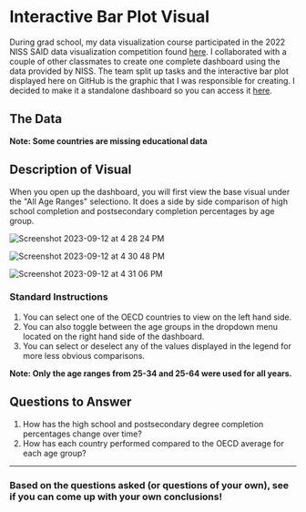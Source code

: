 # Interactive Bar Plot Visual

During grad school, my data visualization course participated in the 2022 NISS SAID data visualization competition found [here](https://www.niss.org/events/niss-statistically-accurate-interactive-displays-graphics-0). I collaborated with a couple of other classmates to create one complete dashboard using the data provided by NISS. The team split up tasks and the interactive bar plot displayed here on GitHub is the graphic that I was responsible for creating. I decided to make it a standalone dashboard so you can access it [here](https://alizay1.shinyapps.io/interactive-bar-plot-of-education-data/).




## The Data


**Note: Some countries are missing educational data**



## Description of Visual


When you open up the dashboard, you will first view the base visual under the "All Age Ranges" selectiono. It does a side by side comparison of high school completion and postsecondary completion percentages by age group.

![Screenshot 2023-09-12 at 4 28 24 PM](https://github.com/alizay1/interactive-bar-plot-visual/assets/101383537/dd2d390d-fd3d-4785-97cf-5067007c09af)


![Screenshot 2023-09-12 at 4 30 48 PM](https://github.com/alizay1/interactive-bar-plot-visual/assets/101383537/b0edf4f1-c441-41b3-aa39-d412c2d52691)


![Screenshot 2023-09-12 at 4 31 06 PM](https://github.com/alizay1/interactive-bar-plot-visual/assets/101383537/3505fbe1-2566-4762-827e-812bf26b41c4)



### Standard Instructions
1. You can select one of the OECD countries to view on the left hand side.
2. You can also toggle between the age groups in the dropdown menu located on the right hand side of the dashboard.
3. You can select or deselect any of the values displayed in the legend for more less obvious comparisons.

**Note: Only the age ranges from 25-34 and 25-64 were used for all years.**

## Questions to Answer

1. How has the high school and postsecondary degree completion percentages change over time?
2. How has each country performed compared to the OECD average for each age group?

***


### Based on the questions asked (or questions of your own), see if you can come up with your own conclusions!







